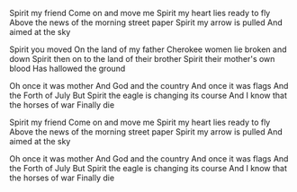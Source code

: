 Spirit my friend
Come on and move me
Spirit my heart lies ready to fly
Above the news of the morning street paper
Spirit my arrow is pulled
And aimed at the sky

Spirit you moved
On the land of my father
Cherokee women lie broken and down
Spirit then on to the land of their brother
Spirit their mother's own blood
Has hallowed the ground

Oh once it was mother
And God and the country
And once it was flags
And the Forth of July
But Spirit the eagle is changing its course
And I know that the horses of war
Finally die

Spirit my friend
Come on and move me
Spirit my heart lies ready to fly
Above the news of the morning street paper
Spirit my arrow is pulled
And aimed at the sky

Oh once it was mother
And God and the country
And once it was flags
And the Forth of July
But Spirit the eagle is changing its course
And I know that the horses of war
Finally die
